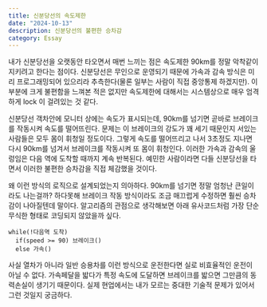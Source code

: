 ```yaml
---
title: 신분당선의 속도제한
date: "2024-10-13"
description: 신분당선의 불편한 승차감
category: Essay
---
```


내가 신분당선을 오랫동안 타오면서 매번 느끼는 점은 속도제한 90km를 정말 악착같이 지키려고 한다는 점이다. 신분당선은 무인으로 운영되기 때문에 가속과 감속 방식은 미리 프로그래밍되어 있으리라 추측한다(물론 일부는 사람이 직접 중앙통제 하겠지만). 이 부분에 크게 불편함을 느껴본 적은 없지만 속도제한에 대해서는 시스템상으로 매우 엄격하게 lock 이 걸려있는 것 같다.

신분당선 객차안에 모니터 상에는 속도가 표시되는데, 90km를 넘기면 곧바로 브레이크를 작동시켜 속도를 떨어뜨린다. 문제는 이 브레이크의 강도가 꽤 세기 때문인지 서있는 사람들은 모두 몸이 휘청일 정도이다. 그렇게 속도를 떨어뜨리고 나서 3초정도 지나면 다시 90km를 넘겨서 브레이크를 작동시켜 또 몸이 휘청인다. 이러한 가속과 감속의 울렁임은 다음 역에 도착할 때까지 계속 반복된다. 예민한 사람이라면 다들 신분당선을 타면서 이러한 불편한 승차감을 직접 체감했을 것이다.

왜 이런 방식의 로직으로 설계되었는지 의아하다. 90km를 넘기면 정말 엄청난 큰일이라도 나는걸까? 하다못해 브레이크 작동 방식이라도 조금 매끄럽게 수정하면 훨씬 승차감이 나아질텐데 말이다. 알고리즘의 관점으로 생각해보면 아래 유사코드처럼 가장 단순무식한 형태로 코딩되지 않았을까 싶다.

```
while(!다음역 도착)
  if(speed >= 90) 브레이크()
  else 가속()
```

사실 열차가 아니라 일반 승용차를 이런 방식으로 운전한다면 실로 비효율적인 운전이 아닐 수 없다. 가속페달을 밟다가 특정 속도에 도달하면 브레이크를 밟으면 그만큼의 동력손실이 생기기 때문이다. 실제 현업에서는 내가 모르는 중대한 기술적 문제가 있어서 그런 것일지 궁금하다.
